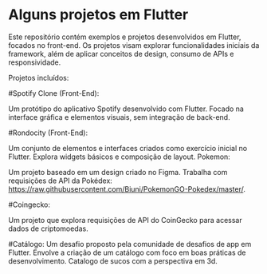 # Alguns projetos em Flutter
Este repositório contém exemplos e projetos desenvolvidos em Flutter, focados no front-end. Os projetos visam explorar funcionalidades iniciais da framework, além de aplicar conceitos de design, consumo de APIs e responsividade.

Projetos incluídos:

#Spotify Clone (Front-End):

Um protótipo do aplicativo Spotify desenvolvido com Flutter.
Focado na interface gráfica e elementos visuais, sem integração de back-end.

#Rondocity (Front-End):

Um conjunto de elementos e interfaces criados como exercício inicial no Flutter.
Explora widgets básicos e composição de layout.
Pokemon:

Um projeto baseado em um design criado no Figma.
Trabalha com requisições de API da Pokédex:
https://raw.githubusercontent.com/Biuni/PokemonGO-Pokedex/master/.

#Coingecko:

Um projeto que explora requisições de API do CoinGecko para acessar dados de criptomoedas.

#Catálogo:
Um desafio proposto pela comunidade de desafios de app em Flutter.
Envolve a criação de um catálogo com foco em boas práticas de desenvolvimento.
Catalogo de sucos com a perspectiva em 3d.
